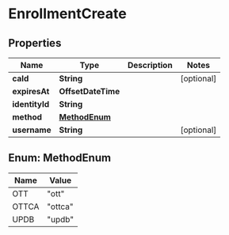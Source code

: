 

# EnrollmentCreate


## Properties

| Name | Type | Description | Notes |
|------------ | ------------- | ------------- | -------------|
|**caId** | **String** |  |  [optional] |
|**expiresAt** | **OffsetDateTime** |  |  |
|**identityId** | **String** |  |  |
|**method** | [**MethodEnum**](#MethodEnum) |  |  |
|**username** | **String** |  |  [optional] |



## Enum: MethodEnum

| Name | Value |
|---- | -----|
| OTT | &quot;ott&quot; |
| OTTCA | &quot;ottca&quot; |
| UPDB | &quot;updb&quot; |



